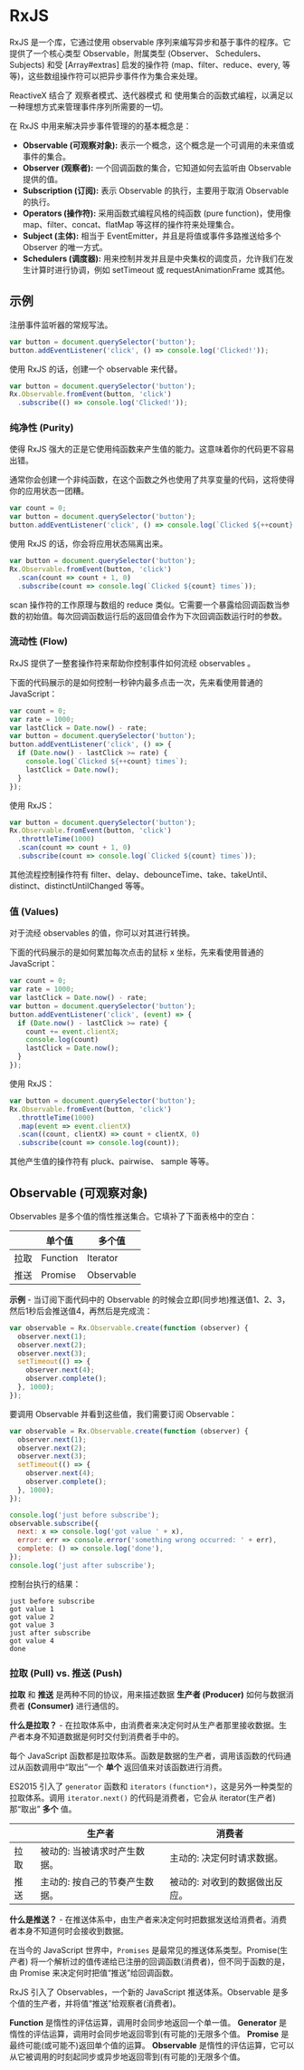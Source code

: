 # RxJS

RxJS 是一个库，它通过使用 observable 序列来编写异步和基于事件的程序。它提供了一个核心类型 Observable，附属类型 (Observer、 Schedulers、 Subjects) 和受 [Array#extras] 启发的操作符 (map、filter、reduce、every, 等等)，这些数组操作符可以把异步事件作为集合来处理。

ReactiveX 结合了 观察者模式、迭代器模式 和 使用集合的函数式编程，以满足以一种理想方式来管理事件序列所需要的一切。

在 RxJS 中用来解决异步事件管理的的基本概念是：

- **Observable (可观察对象):** 表示一个概念，这个概念是一个可调用的未来值或事件的集合。
- **Observer (观察者):** 一个回调函数的集合，它知道如何去监听由 Observable 提供的值。
- **Subscription (订阅):** 表示 Observable 的执行，主要用于取消 Observable 的执行。
- **Operators (操作符):** 采用函数式编程风格的纯函数 (pure function)，使用像 map、filter、concat、flatMap 等这样的操作符来处理集合。
- **Subject (主体):** 相当于 EventEmitter，并且是将值或事件多路推送给多个 Observer 的唯一方式。
- **Schedulers (调度器):** 用来控制并发并且是中央集权的调度员，允许我们在发生计算时进行协调，例如 setTimeout 或 requestAnimationFrame 或其他。

## 示例

注册事件监听器的常规写法。

```js
var button = document.querySelector('button');
button.addEventListener('click', () => console.log('Clicked!'));
```

使用 RxJS 的话，创建一个 observable 来代替。

```js
var button = document.querySelector('button');
Rx.Observable.fromEvent(button, 'click')
  .subscribe(() => console.log('Clicked!'));
```

### 纯净性 (Purity)

使得 RxJS 强大的正是它使用纯函数来产生值的能力。这意味着你的代码更不容易出错。

通常你会创建一个非纯函数，在这个函数之外也使用了共享变量的代码，这将使得你的应用状态一团糟。

```js
var count = 0;
var button = document.querySelector('button');
button.addEventListener('click', () => console.log(`Clicked ${++count} times`));
```

使用 RxJS 的话，你会将应用状态隔离出来。

```js
var button = document.querySelector('button');
Rx.Observable.fromEvent(button, 'click')
  .scan(count => count + 1, 0)
  .subscribe(count => console.log(`Clicked ${count} times`));
```

scan 操作符的工作原理与数组的 reduce 类似。它需要一个暴露给回调函数当参数的初始值。每次回调函数运行后的返回值会作为下次回调函数运行时的参数。

### 流动性 (Flow)

RxJS 提供了一整套操作符来帮助你控制事件如何流经 observables 。

下面的代码展示的是如何控制一秒钟内最多点击一次，先来看使用普通的 JavaScript：

```js
var count = 0;
var rate = 1000;
var lastClick = Date.now() - rate;
var button = document.querySelector('button');
button.addEventListener('click', () => {
  if (Date.now() - lastClick >= rate) {
    console.log(`Clicked ${++count} times`);
    lastClick = Date.now();
  }
});
```

使用 RxJS：

```js
var button = document.querySelector('button');
Rx.Observable.fromEvent(button, 'click')
  .throttleTime(1000)
  .scan(count => count + 1, 0)
  .subscribe(count => console.log(`Clicked ${count} times`));
```

其他流程控制操作符有 filter、delay、debounceTime、take、takeUntil、distinct、distinctUntilChanged 等等。

### 值 (Values)

对于流经 observables 的值，你可以对其进行转换。

下面的代码展示的是如何累加每次点击的鼠标 x 坐标，先来看使用普通的 JavaScript：

```js
var count = 0;
var rate = 1000;
var lastClick = Date.now() - rate;
var button = document.querySelector('button');
button.addEventListener('click', (event) => {
  if (Date.now() - lastClick >= rate) {
    count += event.clientX;
    console.log(count)
    lastClick = Date.now();
  }
});
```

使用 RxJS：

```js
var button = document.querySelector('button');
Rx.Observable.fromEvent(button, 'click')
  .throttleTime(1000)
  .map(event => event.clientX)
  .scan((count, clientX) => count + clientX, 0)
  .subscribe(count => console.log(count));
```

其他产生值的操作符有 pluck、pairwise、 sample 等等。

## Observable (可观察对象)

Observables 是多个值的惰性推送集合。它填补了下面表格中的空白：

&nbsp;|单个值|多个值
-|-|-
拉取|Function|Iterator
推送|Promise|Observable

**示例** - 当订阅下面代码中的 Observable 的时候会立即(同步地)推送值1、2、3，然后1秒后会推送值4，再然后是完成流：

```js
var observable = Rx.Observable.create(function (observer) {
  observer.next(1);
  observer.next(2);
  observer.next(3);
  setTimeout(() => {
    observer.next(4);
    observer.complete();
  }, 1000);
});
```

要调用 Observable 并看到这些值，我们需要订阅 Observable：

```js
var observable = Rx.Observable.create(function (observer) {
  observer.next(1);
  observer.next(2);
  observer.next(3);
  setTimeout(() => {
    observer.next(4);
    observer.complete();
  }, 1000);
});

console.log('just before subscribe');
observable.subscribe({
  next: x => console.log('got value ' + x),
  error: err => console.error('something wrong occurred: ' + err),
  complete: () => console.log('done'),
});
console.log('just after subscribe');
```

控制台执行的结果：

```
just before subscribe
got value 1
got value 2
got value 3
just after subscribe
got value 4
done
```

### 拉取 (Pull) vs. 推送 (Push)

**拉取** 和 **推送** 是两种不同的协议，用来描述数据 **生产者 (Producer)** 如何与数据消费者 **(Consumer)** 进行通信的。

**什么是拉取？** - 在拉取体系中，由消费者来决定何时从生产者那里接收数据。生产者本身不知道数据是何时交付到消费者手中的。

每个 JavaScript 函数都是拉取体系。函数是数据的生产者，调用该函数的代码通过从函数调用中“取出”一个 **单个** 返回值来对该函数进行消费。

ES2015 引入了 `generator` 函数和 `iterators` `(function*)`，这是另外一种类型的拉取体系。调用 `iterator.next()` 的代码是消费者，它会从 iterator(生产者) 那“取出” **多个** 值。

&nbsp;|生产者|消费者
-|-|-
拉取|被动的: 当被请求时产生数据。|主动的: 决定何时请求数据。
推送|主动的: 按自己的节奏产生数据。|被动的: 对收到的数据做出反应。

**什么是推送？** - 在推送体系中，由生产者来决定何时把数据发送给消费者。消费者本身不知道何时会接收到数据。

在当今的 JavaScript 世界中，`Promises` 是最常见的推送体系类型。Promise(生产者) 将一个解析过的值传递给已注册的回调函数(消费者)，但不同于函数的是，由 Promise 来决定何时把值“推送”给回调函数。

RxJS 引入了 Observables，一个新的 JavaScript 推送体系。Observable 是多个值的生产者，并将值“推送”给观察者(消费者)。

**Function** 是惰性的评估运算，调用时会同步地返回一个单一值。
**Generator** 是惰性的评估运算，调用时会同步地返回零到(有可能的)无限多个值。
**Promise** 是最终可能(或可能不)返回单个值的运算。
**Observable** 是惰性的评估运算，它可以从它被调用的时刻起同步或异步地返回零到(有可能的)无限多个值。
